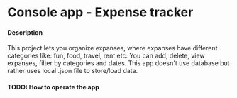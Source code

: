 # Console app - Expense tracker
#### Description
This project lets you organize expanses, where expanses have different categories like: fun, food, travel, rent etc.
You can add, delete, view expanses, filter by categories and dates. 
This app doesn't use database but rather uses local .json file to store/load data.

#### TODO: How to operate the app
